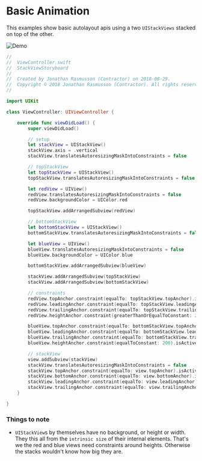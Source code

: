 # Basic Animation

This examples show basic autolayout apis using a two `UIStackViews` stacked on top of the other.

![Demo](https://github.com/jrasmusson/ios-starter-kit/blob/master/autolayout/basics/images/basics.gif)


```swift
//
//  ViewController.swift
//  StackViewStoryboard
//
//  Created by Jonathan Rasmusson (Contractor) on 2018-08-29.
//  Copyright © 2018 Jonathan Rasmusson (Contractor). All rights reserved.
//

import UIKit

class ViewController: UIViewController {

    override func viewDidLoad() {
        super.viewDidLoad()

        // setup
        let stackView = UIStackView()
        stackView.axis = .vertical
        stackView.translatesAutoresizingMaskIntoConstraints = false

        // topStackView
        let topStackView = UIStackView()
        topStackView.translatesAutoresizingMaskIntoConstraints = false

        let redView = UIView()
        redView.translatesAutoresizingMaskIntoConstraints = false
        redView.backgroundColor = UIColor.red

        topStackView.addArrangedSubview(redView)

        // bottomStackView
        let bottomStackView = UIStackView()
        bottomStackView.translatesAutoresizingMaskIntoConstraints = false

        let blueView = UIView()
        blueView.translatesAutoresizingMaskIntoConstraints = false
        blueView.backgroundColor = UIColor.blue

        bottomStackView.addArrangedSubview(blueView)

        stackView.addArrangedSubview(topStackView)
        stackView.addArrangedSubview(bottomStackView)

        // constraints
        redView.topAnchor.constraint(equalTo: topStackView.topAnchor).isActive = true
        redView.leadingAnchor.constraint(equalTo: topStackView.leadingAnchor).isActive = true
        redView.trailingAnchor.constraint(equalTo: topStackView.trailingAnchor).isActive = true
        redView.heightAnchor.constraint(greaterThanOrEqualToConstant: 200).isActive = true

        blueView.topAnchor.constraint(equalTo: bottomStackView.topAnchor).isActive = true
        blueView.leadingAnchor.constraint(equalTo: bottomStackView.leadingAnchor).isActive = true
        blueView.trailingAnchor.constraint(equalTo: bottomStackView.trailingAnchor).isActive = true
        blueView.heightAnchor.constraint(equalToConstant: 200).isActive = true

        // stackView
        view.addSubview(stackView)
        stackView.translatesAutoresizingMaskIntoConstraints = false
        stackView.topAnchor.constraint(equalTo: view.topAnchor).isActive = true
        stackView.bottomAnchor.constraint(equalTo: view.bottomAnchor).isActive = true
        stackView.leadingAnchor.constraint(equalTo: view.leadingAnchor).isActive = true
        stackView.trailingAnchor.constraint(equalTo: view.trailingAnchor).isActive = true
    }

}

```



### Things to note

* `UIStackView`s by themselves have no background, or height or width. They this all from the `intrinsic size` of their internal elements. That's we the red and blue views need constraints around heights. Otherwise the stacks wouldn't know how big they are.
